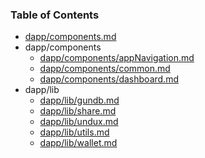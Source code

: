 
### Table of Contents

-   [dapp/components.md](dapp/components.md)
-   dapp/components
      -   [dapp/components/appNavigation.md](dapp/components/appNavigation.md)
      -   [dapp/components/common.md](dapp/components/common.md)
      -   [dapp/components/dashboard.md](dapp/components/dashboard.md)
-   dapp/lib
      -   [dapp/lib/gundb.md](dapp/lib/gundb.md)
      -   [dapp/lib/share.md](dapp/lib/share.md)
      -   [dapp/lib/undux.md](dapp/lib/undux.md)
      -   [dapp/lib/utils.md](dapp/lib/utils.md)
      -   [dapp/lib/wallet.md](dapp/lib/wallet.md)
